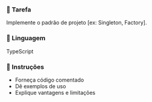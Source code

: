 ### 🎯 Tarefa
Implemente o padrão de projeto [ex: Singleton, Factory].

### 🧠 Linguagem
TypeScript

### 📝 Instruções
- Forneça código comentado
- Dê exemplos de uso
- Explique vantagens e limitações
